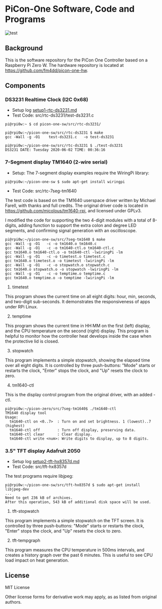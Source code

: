 # PiCon-One Software, Code and Programs

![test](https://github.com/fm4dd/picon-one-sw/workflows/test/badge.svg)

## Background

This is the software repository for the PiCon One Controller based on a Raspberry Pi Zero W.
The hardware repository is located at https://github.com/fm4dd/picon-one-hw.

## Components

### DS3231 Realtime Clock (I2C 0x68)

- Setup log [setup1-rtc-ds3231.md](./setup1-rtc-ds3231.md)
- Test Code: src/rtc-ds3231/test-ds3231.c
```
pi@rpi0w:~ $ cd picon-one-sw/src/rtc-ds3231/

pi@rpi0w:~/picon-one-sw/src/rtc-ds3231 $ make
gcc -Wall -g -O1    test-ds3231.c   -o test-ds3231

pi@rpi0w:~/picon-one-sw/src/rtc-ds3231 $ ./test-ds3231
DS3231 DATE: Tuesday 2020-06-02 TIME: 00:36:16
```

### 7-Segment display TM1640 (2-wire serial)

- Setup:
The 7-segment display examples require the WiringPi library:

```
pi@rpi0w:~/picon-one-sw $ sudo apt-get install wiringpi
```

- Test Code: src/rtc-7seg-tm1640

The test code is based on the TM1640 userspace driver written
by Michael Farell, with thanks and full credits.
The original driver code is located in https://github.com/micolous/tm1640-rpi, and
licensed under GPLv3.

I modified the code for supporting the two 4-digit modules
with a total of 8-digits, adding function to support
the extra colon and degree LED segments, and confirming signal
generation with an oscilloscope.

```
pi@rpi0w:~/picon-one-sw/src/7seg-tm1640 $ make
gcc -Wall -g -O1   -c -o tm1640.o tm1640.c
gcc -Wall -g -O1   -c -o tm1640-ctl.o tm1640-ctl.c
gcc tm1640.o tm1640-ctl.o -o tm1640-ctl -lwiringPi -lm
gcc -Wall -g -O1   -c -o timetest.o timetest.c
gcc tm1640.o timetest.o -o timetest -lwiringPi -lm
gcc -Wall -g -O1   -c -o stopwatch.o stopwatch.c
gcc tm1640.o stopwatch.o -o stopwatch -lwiringPi -lm
gcc -Wall -g -O1   -c -o temptime.o temptime.c
gcc tm1640.o temptime.o -o temptime -lwiringPi -lm
```

1. timetest

This program shows the current time on all eight digits: hour, min, seconds, and two-digit sub-seconds. It demonstrates the responsiveness of apps under RPi Linux.

2. temptime

This program shows the current time in HH:MM on the first (left) display, and the CPU temperature on the second (right) display. This program is helpful to monitor how the controller heat develops inside the case when the protective lid is closed.

3. stopwatch

This program implements a simple stopwatch, showing the elapsed time over all eight digits. It is controlled by three push-buttons: "Mode" starts or restarts the clock, "Enter" stops the clock, and "Up" resets the clock to zero.

4. tm1640-ctl 

This is the display control program from the original driver, with an added -ctl.

```
pi@rpi0w:~/picon-zero/src/7seg-tm1640$ ./tm1640-ctl
TM1640 display tool
Usage:
  tm1640-ctl on <0..7>  : Turn on and set brightness. 1 (lowest)..7 (highest)
  tm1640-ctl off        : Turn off display, preserving data.
  tm1640-ctl clear      : Clear display.
  tm1640-ctl write <num>: Write digits to display, up to 8 digits.
```

### 3.5" TFT display Adafruit 2050

- Setup log [setup2-tft-hx8357d.md](./setup2-tft-hx8357d.md)
- Test Code: src/tft-hx8357d

The test programs require libjpeg:
```
pi@rpi0w:~/picon-one-sw/src/tft-hx8357d $ sudo apt-get install libjpeg-dev
...
Need to get 236 kB of archives.
After this operation, 543 kB of additional disk space will be used.
```

1. tft-stopwatch

This program implements a simple stopwatch on the TFT screen. It is controlled by three push-buttons: "Mode" starts or restarts the clock, "Enter" stops the clock, and "Up" resets the clock to zero.

2. tft-tempgraph

This program measures the CPU temperature in 500ms intervals, and creates a history graph over the past 6 minutes. This is useful to see CPU load impact on heat generation.

## License

MIT License

Other license forms for derivative work may apply, as as listed from original authors.
